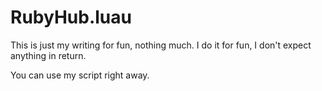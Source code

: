 # RubyHub.luau
This is just my writing for fun, nothing much. I do it for fun, I don't expect anything in return.

You can use my script right away.
